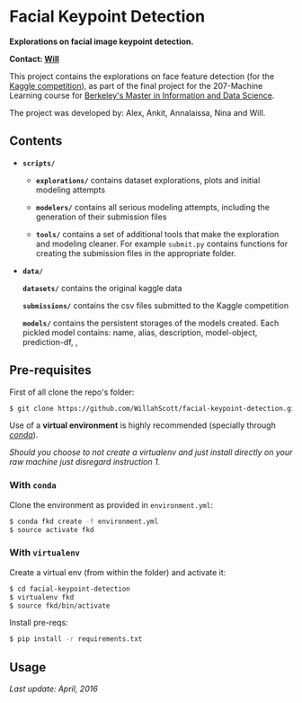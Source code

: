 # Facial Keypoint Detection

**Explorations on facial image keypoint detection.**  

**Contact: [Will](https://github.com/WillahScott)**

This project contains the explorations on face feature detection (for the [Kaggle competition](https://www.kaggle.com/c/facial-keypoints-detection)), as part of the final project for the 207-Machine Learning course for [Berkeley's Master in Information and Data Science](https://datascience.berkeley.edu/).  

The project was developed by: Alex, Ankit, Annalaissa, Nina and Will.  


## Contents  

* **`scripts/`**

	* **`explorations/`** contains dataset explorations, plots and initial modeling attempts  

	* **`modelers/`** contains all serious modeling attempts, including the generation of their submission files

	* **`tools/`** contains a set of additional tools that make the exploration and modeling cleaner. For example `submit.py` contains functions for creating the submission files in the appropriate folder.    

* **`data/`**

	**`datasets/`** contains the original kaggle data

	**`submissions/`** contains the csv files submitted to the Kaggle competition

	**`models/`** contains the persistent storages of the models created. Each pickled model contains: name, alias, description, model-object, prediction-df, <training-time>, <predicting-time>


## Pre-requisites

First of all clone the repo's folder:

```bash
$ git clone https://github.com/WillahScott/facial-keypoint-detection.git
```

Use of a **virtual environment** is highly recommended (specially through [*conda*](http://conda.pydata.org/docs/using/envs.html)).  

*Should you choose to not create a virtualenv and just install directly on your raw machine just disregard instruction 1.*  


### With `conda`

Clone the environment as provided in `environment.yml`:

```bash
$ conda fkd create -f environment.yml
$ source activate fkd
```


### With `virtualenv`  

Create a virtual env (from within the folder) and activate it:

```bash
$ cd facial-keypoint-detection
$ virtualenv fkd
$ source fkd/bin/activate
```

Install pre-reqs:

```bash
$ pip install -r requirements.txt
```
  

## Usage

*Last update: April, 2016*
